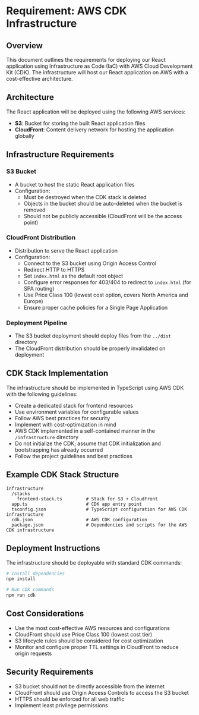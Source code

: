# Requirement: AWS CDK Infrastructure

## Overview

This document outlines the requirements for deploying our React application using Infrastructure as Code (IaC) with AWS Cloud Development Kit (CDK). The infrastructure will host our React application on AWS with a cost-effective architecture.

## Architecture

The React application will be deployed using the following AWS services:

- **S3**: Bucket for storing the built React application files
- **CloudFront**: Content delivery network for hosting the application globally

## Infrastructure Requirements

### S3 Bucket

- A bucket to host the static React application files
- Configuration:
  - Must be destroyed when the CDK stack is deleted
  - Objects in the bucket should be auto-deleted when the bucket is removed
  - Should not be publicly accessible (CloudFront will be the access point)

### CloudFront Distribution

- Distribution to serve the React application
- Configuration:
  - Connect to the S3 bucket using Origin Access Control
  - Redirect HTTP to HTTPS
  - Set `index.html` as the default root object
  - Configure error responses for 403/404 to redirect to `index.html` (for SPA routing)
  - Use Price Class 100 (lowest cost option, covers North America and Europe)
  - Ensure proper cache policies for a Single Page Application

### Deployment Pipeline

- The S3 bucket deployment should deploy files from the `../dist` directory
- The CloudFront distribution should be properly invalidated on deployment

## CDK Stack Implementation

The infrastructure should be implemented in TypeScript using AWS CDK with the following guidelines:

- Create a dedicated stack for frontend resources
- Use environment variables for configurable values
- Follow AWS best practices for security
- Implement with cost-optimization in mind
- AWS CDK implemented in a self-contained manner in the `/infrastructure` directory
- Do not initialize the CDK; assume that CDK initialization and bootstrapping has already occurred
- Follow the project guidelines and best practices

## Example CDK Stack Structure

```
infrastructure
  /stacks
    frontend-stack.ts         # Stack for S3 + CloudFront
  app.ts                      # CDK app entry point
  tsconfig.json               # TypeScript configuration for AWS CDK infrastructure
  cdk.json                    # AWS CDK configuration
  package.json                # Dependencies and scripts for the AWS CDK infrastructure
```

## Deployment Instructions

The infrastructure should be deployable with standard CDK commands:

```bash
# Install dependencies
npm install

# Run CDK commands
npm run cdk
```

## Cost Considerations

- Use the most cost-effective AWS resources and configurations
- CloudFront should use Price Class 100 (lowest cost tier)
- S3 lifecycle rules should be considered for cost optimization
- Monitor and configure proper TTL settings in CloudFront to reduce origin requests

## Security Requirements

- S3 bucket should not be directly accessible from the internet
- CloudFront should use Origin Access Controls to access the S3 bucket
- HTTPS should be enforced for all web traffic
- Implement least privilege permissions
